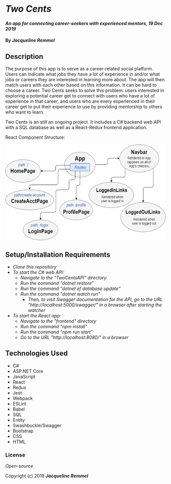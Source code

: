 # _Two Cents_

#### _An app for connecting career-seekers with experienced mentors, 19 Dec 2019_

#### By _**Jacqueline Remmel**_

## Description

The purpose of this app is to serve as a career-related social platform. Users can indicate what jobs they have a lot of experience in and/or what jobs or careers they are interested in learning more about. The app will then match users with each other based on this information. It can be hard to choose a career. Two Cents seeks to solve this problem: users interested in exploring a potential career get to connect with users who have a lot of experience in that career, and users who are every experienced in their career get to put their experience to use by providing mentorship to others who want to learn.

Two Cents is an still an ongoing project. It includes a C# backend web API with a SQL database as well as a React-Redux frontend application.

React Component Structure:

<img src="TwoCents-ComponentStructure.png"
     alt="Diagram of React components"
     style="float: center" 
     height= "300" /> 

## Setup/Installation Requirements

* _Clone this repository_
* _To start the C# web API:_
  * _Navigate to the "TwoCentsAPI" directory_
  * _Run the command "dotnet restore"_
  * _Run the command "dotnet ef database update"_
  * _Run the command "dotnet watch run"_
    * _Then, to visit Swagger documentation for the API, go to the URL "http://localhost:5000/swagger/" in a browser after starting the watcher_
* _To start the React app:_
  * _Navigate to the "frontend" directory_
  * _Run the command "npm install"_
  * _Run the command "npm run start"_
  * _Go to the URL "http://localhost:8080/" in a browser_

## Technologies Used

* C#
* ASP.NET Core
* JavaScript
* React
* Redux
* Jest
* Webpack
* ESLint
* Babel
* SQL
* Entity
* Swashbuckle/Swagger
* Bootstrap
* CSS
* HTML

### License

*Open-source*

Copyright (c) 2019 **_Jacqueline Remmel_**